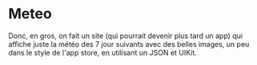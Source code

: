 # Meteo

Donc, en gros, on fait un site (qui pourrait devenir plus tard un app) qui affiche juste la météo des 7 jour suivants avec des belles images, un peu dans le style de l'app store, en utilisant un JSON et UIKit.
